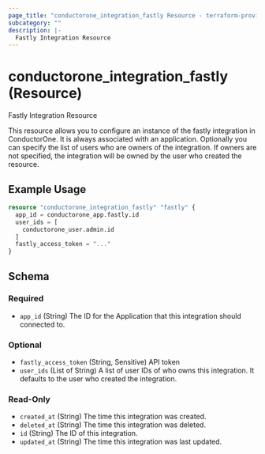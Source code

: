 ```yaml
---
page_title: "conductorone_integration_fastly Resource - terraform-provider-conductorone"
subcategory: ""
description: |-
  Fastly Integration Resource
---
```


# conductorone_integration_fastly (Resource)

Fastly Integration Resource

This resource allows you to configure an instance of the fastly integration in ConductorOne.
It is always associated with an application. Optionally you can specify the list of users who are owners of the integration.
If owners are not specified, the integration will be owned by the user who created the resource.

## Example Usage

```terraform
resource "conductorone_integration_fastly" "fastly" {
  app_id = conductorone_app.fastly.id
  user_ids = [
    conductorone_user.admin.id
  ]
  fastly_access_token = "..."
}
```

<!-- schema generated by tfplugindocs -->
## Schema

### Required

- `app_id` (String) The ID for the Application that this integration should connected to.

### Optional

- `fastly_access_token` (String, Sensitive) API token
- `user_ids` (List of String) A list of user IDs of who owns this integration. It defaults to the user who created the integration.

### Read-Only

- `created_at` (String) The time this integration was created.
- `deleted_at` (String) The time this integration was deleted.
- `id` (String) The ID of this integration.
- `updated_at` (String) The time this integration was last updated.
